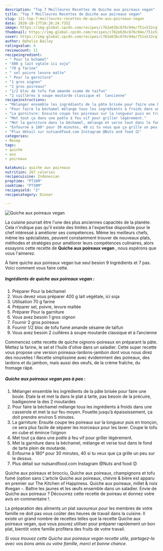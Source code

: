 ```yaml
---
description: "Top 7 Meilleures Recettes de Quiche aux poireaux vegan"
title: "Top 7 Meilleures Recettes de Quiche aux poireaux vegan"
slug: 121-top-7-meilleures-recettes-de-quiche-aux-poireaux-vegan
date: 2020-10-17T16:26:24.735Z
image: https://img-global.cpcdn.com/recipes/c762e63bc676c94e/751x532cq70/quiche-aux-poireaux-vegan-photo-principale-de-la-recette.jpg
thumbnail: https://img-global.cpcdn.com/recipes/c762e63bc676c94e/751x532cq70/quiche-aux-poireaux-vegan-photo-principale-de-la-recette.jpg
cover: https://img-global.cpcdn.com/recipes/c762e63bc676c94e/751x532cq70/quiche-aux-poireaux-vegan-photo-principale-de-la-recette.jpg
author: Ophelia Bailey
ratingvalue: 4
reviewcount: 11
recipeingredient:
- " Pour la bchamel"
- "400 g lait vgtale ici soja"
- "70 g farine"
- " sel poivre levure malte"
- " Pour la garniture"
- "1 gros oignon"
- "2 gros poireaux"
- "1/2 bloc de tofu fum amande ssame de taifun"
- "2 cuillères à soupe moutarde classique et  lancienne"
recipeinstructions:
- "Mélanger ensemble les ingrédients de la pâte brisée pour faire une boule. Etale la et met la dans le plat à tarte, pas besoin de la précuire, badigeonne la des 2 moutardes"
- "Pour faire la béchamel mélange tous les ingrédients à froids dans une casserole et met la sur feu moyen. Fouette jusqu’à épaississement, ça doit prendre environ 5 minutes."
- "La garniture: Ensuite coupe tes poireaux sur la longueur puis en tronçon, ce sera plus facile de séparer les morceaux pour les laver. Coupe le tofu en cube et émince l’oignon"
- "Met tout ça dans une poêle à feu vif pour griller légèrement."
- "Met la garniture dans la béchamel, mélange et verse tout dans le fond de tarte plein de moutarde."
- "Enfourne à 180° pour 30 minutes, 40 si tu veux que ça grille un peu sur le dessus."
- "Plus détail sur nutsandfood.com Instagram @Nuts and food 😊"
categories:
- Resep
tags:
- quiche
- aux
- poireaux

katakunci: quiche aux poireaux 
nutrition: 267 calories
recipecuisine: Indonesian
preptime: "PT16M"
cooktime: "PT30M"
recipeyield: "3"
recipecategory: Dinner

---
```



![Quiche aux poireaux vegan](https://img-global.cpcdn.com/recipes/c762e63bc676c94e/751x532cq70/quiche-aux-poireaux-vegan-photo-principale-de-la-recette.jpg)

La cuisine pourrait être l'une des plus anciennes capacités de la planète. Cela n'indique pas qu'il existe des limites à l'expertise disponible pour le chef intéressé à améliorer ses compétences. Même les meilleurs chefs, même les spécialistes, peuvent constamment trouver de nouveaux plats, méthodes et stratégies pour améliorer leurs compétences culinaires, alors essayons cette recette de <strong> Quiche aux poireaux vegan </strong>, nous espérons que vous l'aimerez.

<!--inarticleads1-->

À faire quiche aux poireaux vegan tue seul besion 9 Ingrédients et 7 pas. Voici comment vous faire cette.

##### Ingrédients de quiche aux poireaux vegan :

1. Préparer  Pour la béchamel
1. Vous devez vous préparer 400 g lait végétale, ici soja
1. Utilisation 70 g farine
1. Préparer  sel, poivre, levure maltée
1. Préparer  Pour la garniture
1. Vous avez besoin 1 gros oignon
1. Fournir 2 gros poireaux
1. Fournir 1/2 bloc de tofu fumé amande sésame de taifun
1. Vous avez besoin 2 cuillères à soupe moutarde classique et à l’ancienne


Commencez cette recette de quiche oignons-poireaux en préparant la pâte. Mettez la farine, le sel et l&#39;huile d&#39;olive dans un saladier. Cette super recette vous propose une version poireaux-lardons-jambon dont vous nous direz des nouvelles ! Recette simplissime avec évidemment des poireaux, des lardons et du jambon, mais aussi des oeufs, de la crème fraîche, du fromage râpé. 

<!--inarticleads2-->

##### Quiche aux poireaux vegan pas à pas :

1. Mélanger ensemble les ingrédients de la pâte brisée pour faire une boule. Etale la et met la dans le plat à tarte, pas besoin de la précuire, badigeonne la des 2 moutardes
1. Pour faire la béchamel mélange tous les ingrédients à froids dans une casserole et met la sur feu moyen. Fouette jusqu’à épaississement, ça doit prendre environ 5 minutes.
1. La garniture: Ensuite coupe tes poireaux sur la longueur puis en tronçon, ce sera plus facile de séparer les morceaux pour les laver. Coupe le tofu en cube et émince l’oignon
1. Met tout ça dans une poêle à feu vif pour griller légèrement.
1. Met la garniture dans la béchamel, mélange et verse tout dans le fond de tarte plein de moutarde.
1. Enfourne à 180° pour 30 minutes, 40 si tu veux que ça grille un peu sur le dessus.
1. Plus détail sur nutsandfood.com Instagram @Nuts and food 😊


Quiche aux poireaux et brocciu, Quiche aux poireaux, champignons et tofu fumé (option sans L&#39;article Quiche aux poireaux, chèvre &amp; bière est apparu en premier sur The Kitchen of Happiness. Quiche aux poireaux, millet &amp; noix #vegan -. Battre les jaunes et les œufs ensemble dans un saladier. Envie de Quiche aux poireaux ? Découvrez cette recette de poireau et donnez votre avis en commentaire !. 

<!--inarticleads1-->

<p>
La préparation des aliments un plat savoureux pour les membres de votre famille ne doit pas vous coûter des heures de travail dans la cuisine. Il existe un grand nombre de recettes telles que la recette Quiche aux poireaux vegan, que vous pouvez utiliser pour préparer rapidement un bon plat, bientôt votre famille profitera des fruits de votre travail.
</p>

<p>
<i>Si vous trouvez cette Quiche aux poireaux vegan recette utile, partagez-la avec vos bons amis ou votre famille, merci et bonne chance.</i>
</p>

